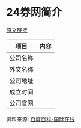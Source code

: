 # 24券网简介

[原文链接](https://www.it-this-year.com/2020/04/28/397)

|项目|内容|
|-----|-----|
|公司名称||
|外文名称||
|公司地址||
|成立时间||
|公司官网||

资料来源: 
[百度百科-国际在线](https://baike.baidu.com/item/24%E5%88%B8%E7%BD%91)